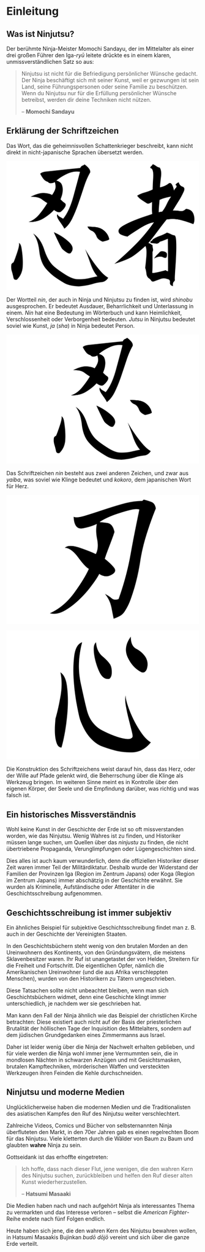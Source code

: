 # Einleitung


## Was ist Ninjutsu?

Der berühmte Ninja-Meister Momochi Sandayu, der im Mittelalter als einer drei großen Führer den Iga-*ryū* leitete drückte es in einem klaren, unmissverständlichen Satz so aus:

> Ninjutsu ist nicht für die Befriedigung persönlicher Wünsche gedacht. Der Ninja beschäftigt sich mit seiner Kunst, weil er gezwungen ist sein Land, seine Führungspersonen oder seine Familie zu beschützen. Wenn du Ninjutsu nur für die Erfüllung persönlicher Wünsche betreibst, werden dir deine Techniken nicht nützen.
>
> – **Momochi Sandayu**


## Erklärung der Schriftzeichen

Das Wort, das die geheimnisvollen Schattenkrieger beschreibt, kann nicht direkt in nicht-japanische Sprachen übersetzt werden.

![Ninja](/images/ninja.svg)

Der Wortteil *nin*, der auch in Ninja und Ninjutsu zu finden ist, wird *shinobu* ausgesprochen. Er bedeutet Ausdauer, Beharrlichkeit und Unterlassung in einem. *Nin* hat eine Bedeutung im Wörterbuch und kann Heimlichkeit, Verschlossenheit oder Verborgenheit bedeuten. *Jutsu* in Ninjutsu bedeutet soviel wie Kunst, *ja* (*sha*) in Ninja bedeutet Person.

![Shinobu](/images/shinobu.svg)

Das Schriftzeichen *nin* besteht aus zwei anderen Zeichen, und zwar aus *yaiba*, was soviel wie Klinge bedeutet und *kokoro*, dem japanischen Wort für Herz.

![Yaiba](/images/yaiba.svg)

![Kokoro](/images/kokoro.svg)

Die Konstruktion des Schriftzeichens weist darauf hin, dass das Herz, oder der Wille auf Pfade gelenkt wird, die Beherrschung über die Klinge als Werkzeug bringen. Im weiteren Sinne meint es in Kontrolle über den eigenen Körper, der Seele und die Empfindung darüber, was richtig und was falsch ist.


## Ein historisches Missverständnis

Wohl keine Kunst in der Geschichte der Erde ist so oft missverstanden worden, wie das Ninjutsu. Wenig Wahres ist zu finden, und Historiker müssen lange suchen, um Quellen über das *ninjustu* zu finden, die nicht übertriebene Propaganda, Verunglimpfungen oder Lügengeschichten sind.

Dies alles ist auch kaum verwunderlich, denn die offiziellen Historiker dieser Zeit waren immer Teil der Militärdiktatur. Deshalb wurde der Widerstand der Familien der Provinzen Iga (Region im Zentrum Japans) oder Koga (Region im Zentrum Japans) immer abschätzig in der Geschichte erwähnt. Sie wurden als Kriminelle, Aufständische oder Attentäter in die Geschichtsschreibung aufgenommen.


## Geschichtsschreibung ist immer subjektiv

Ein ähnliches Beispiel für subjektive Geschichtsschreibung findet man z. B. auch in der Geschichte der Vereinigten Staaten.

In den Geschichtsbüchern steht wenig von den brutalen Morden an den Ureinwohnern des Kontinents, von den Gründungsvätern, die meistens Sklavenbesitzer waren. Ihr Ruf ist unangetastet der von Helden, Streitern für die Freiheit und Fortschritt. Die eigentlichen Opfer, nämlich die Amerikanischen Ureinwohner (und die aus Afrika verschleppten Menschen), wurden von den Historikern zu Tätern umgeschrieben.

Diese Tatsachen sollte nicht unbeachtet bleiben, wenn man sich Geschichtsbüchern widmet, denn eine Geschichte klingt immer unterschiedlich, je nachdem wer sie geschrieben hat.

Man kann den Fall der Ninja ähnlich wie das Beispiel der christlichen Kirche betrachten: Diese existiert auch nicht auf der Basis der priesterlichen Brutalität der höllischen Tage der Inquisition des Mittelalters, sondern auf dem jüdischen Grundgedanken eines Zimmermanns aus Israel.

Daher ist leider wenig über die Ninja der Nachwelt erhalten geblieben, und für viele werden die Ninja wohl immer jene Vermummten sein, die in mondlosen Nächten in schwarzen Anzügen und mit Gesichtsmasken, brutalen Kampftechniken, mörderischen Waffen und versteckten Werkzeugen ihren Feinden die Kehle durchschneiden.


## Ninjutsu und moderne Medien

Unglücklicherweise haben die modernen Medien und die Traditionalisten des asiatischen Kampfes den Ruf des Ninjutsu weiter verschlechtert.

Zahlreiche Videos, Comics und Bücher von selbsternannten Ninja überfluteten den Markt, in den 70er Jahren gab es einen regelrechten Boom für das Ninjutsu. Viele kletterten durch die Wälder von Baum zu Baum und glaubten **wahre** Ninja zu sein.

Gottseidank ist das erhoffte eingetreten:

> Ich hoffe, dass nach dieser Flut, jene wenigen, die den wahren Kern des Ninjutsu suchen, zurückbleiben und helfen den Ruf dieser alten Kunst wiederherzustellen.
>
> – **Hatsumi Masaaki**

Die Medien haben nach und nach aufgehört Ninja als interessantes Thema zu vermarkten und das Interesse verloren – selbst die *American Fighter*-Reihe endete nach fünf Folgen endlich.

Heute haben sich jene, die den wahren Kern des Ninjutsu bewahren wollen, in Hatsumi Masaakis Bujinkan *budō dōjō* vereint und sich über die ganze Erde verteilt.
